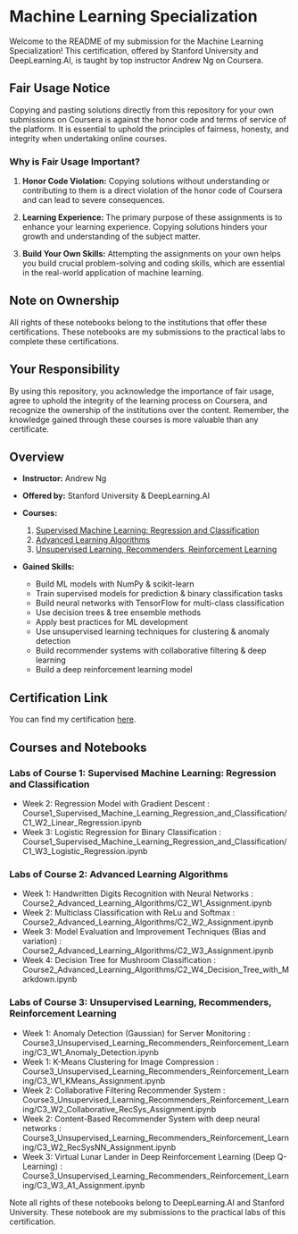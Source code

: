 # Machine Learning Specialization

Welcome to the README of my submission for the Machine Learning Specialization! This certification, offered by Stanford University and DeepLearning.AI, is taught by top instructor Andrew Ng on Coursera.

## Fair Usage Notice

Copying and pasting solutions directly from this repository for your own submissions on Coursera is against the honor code and terms of service of the platform. It is essential to uphold the principles of fairness, honesty, and integrity when undertaking online courses.

### Why is Fair Usage Important?

1. **Honor Code Violation:** Copying solutions without understanding or contributing to them is a direct violation of the honor code of Coursera and can lead to severe consequences.

2. **Learning Experience:** The primary purpose of these assignments is to enhance your learning experience. Copying solutions hinders your growth and understanding of the subject matter.

3. **Build Your Own Skills:** Attempting the assignments on your own helps you build crucial problem-solving and coding skills, which are essential in the real-world application of machine learning.

## Note on Ownership

All rights of these notebooks belong to the institutions that offer these certifications. These notebooks are my submissions to the practical labs to complete these certifications.

## Your Responsibility

By using this repository, you acknowledge the importance of fair usage, agree to uphold the integrity of the learning process on Coursera, and recognize the ownership of the institutions over the content. Remember, the knowledge gained through these courses is more valuable than any certificate.

## Overview

- **Instructor:** Andrew Ng
  
- **Offered by:** Stanford University & DeepLearning.AI
  
- **Courses:**
  
    1. [Supervised Machine Learning: Regression and Classification](https://www.coursera.org/learn/machine-learning?specialization=machine-learning-introduction)
    2. [Advanced Learning Algorithms](https://www.coursera.org/learn/advanced-learning-algorithms?specialization=machine-learning-introduction)
    3. [Unsupervised Learning, Recommenders, Reinforcement Learning](https://www.coursera.org/learn/unsupervised-learning-recommenders-reinforcement-learning?specialization=machine-learning-introduction)

- **Gained Skills:**
  
  - Build ML models with NumPy & scikit-learn
  - Train supervised models for prediction & binary classification tasks
  - Build neural networks with TensorFlow for multi-class classification
  - Use decision trees & tree ensemble methods
  - Apply best practices for ML development
  - Use unsupervised learning techniques for clustering & anomaly detection
  - Build recommender systems with collaborative filtering & deep learning
  - Build a deep reinforcement learning model

## Certification Link

You can find my certification [here](https://www.coursera.org/account/accomplishments/specialization/certificate/LSWL93VXN373).

## Courses and Notebooks

### Labs of Course 1: Supervised Machine Learning: Regression and Classification

- Week 2: Regression Model with Gradient Descent : Course1_Supervised_Machine_Learning_Regression_and_Classification/C1_W2_Linear_Regression.ipynb
- Week 3: Logistic Regression for Binary Classification : Course1_Supervised_Machine_Learning_Regression_and_Classification/C1_W3_Logistic_Regression.ipynb

### Labs of Course 2: Advanced Learning Algorithms

- Week 1: Handwritten Digits Recognition with Neural Networks : Course2_Advanced_Learning_Algorithms/C2_W1_Assignment.ipynb
- Week 2: Multiclass Classification with ReLu and Softmax : Course2_Advanced_Learning_Algorithms/C2_W2_Assignment.ipynb
- Week 3: Model Evaluation and Improvement Techniques (Bias and variation) : Course2_Advanced_Learning_Algorithms/C2_W3_Assignment.ipynb
- Week 4: Decision Tree for Mushroom Classification : Course2_Advanced_Learning_Algorithms/C2_W4_Decision_Tree_with_Markdown.ipynb

### Labs of Course 3: Unsupervised Learning, Recommenders, Reinforcement Learning

- Week 1: Anomaly Detection (Gaussian) for Server Monitoring : Course3_Unsupervised_Learning_Recommenders_Reinforcement_Learning/C3_W1_Anomaly_Detection.ipynb
- Week 1: K-Means Clustering for Image Compression : Course3_Unsupervised_Learning_Recommenders_Reinforcement_Learning/C3_W1_KMeans_Assignment.ipynb
- Week 2: Collaborative Filtering Recommender System : Course3_Unsupervised_Learning_Recommenders_Reinforcement_Learning/C3_W2_Collaborative_RecSys_Assignment.ipynb
- Week 2: Content-Based Recommender System with deep neural networks : Course3_Unsupervised_Learning_Recommenders_Reinforcement_Learning/C3_W2_RecSysNN_Assignment.ipynb
- Week 3: Virtual Lunar Lander in Deep Reinforcement Learning (Deep Q-Learning) : Course3_Unsupervised_Learning_Recommenders_Reinforcement_Learning/C3_W3_A1_Assignment.ipynb


Note all rights of these notebooks belong to DeepLearning.AI and Stanford University. These notebook are my submissions to the practical labs of this certification.
